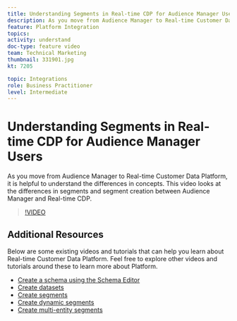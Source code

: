 ```yaml
---
title: Understanding Segments in Real-time CDP for Audience Manager Users
description: As you move from Audience Manager to Real-time Customer Data Platform, it is helpful to understand the differences in concepts. This video looks at the differences in segments and segment creation between Audience Manager and Real-time CDP.
feature: Platform Integration
topics: 
activity: understand
doc-type: feature video
team: Technical Marketing
thumbnail: 331901.jpg
kt: 7205

topic: Integrations
role: Business Practitioner
level: Intermediate
---
```


# Understanding Segments in Real-time CDP for Audience Manager Users

As you move from Audience Manager to Real-time Customer Data Platform, it is helpful to understand the differences in concepts. This video looks at the differences in segments and segment creation between Audience Manager and Real-time CDP.

>[!VIDEO](https://video.tv.adobe.com/v/331901/?quality=12&learn=on)

## Additional Resources

Below are some existing videos and tutorials that can help you learn about Real-time Customer Data Platform. Feel free to explore other videos and tutorials around these to learn more about Platform.

* [Create a schema using the Schema Editor](https://experienceleague.adobe.com/docs/experience-platform/xdm/tutorials/create-schema-ui.html?lang=en#getting-started)
* [Create datasets](https://experienceleague.adobe.com/docs/platform-learn/getting-started-for-data-architects-and-data-engineers/create-datasets.html?lang=en#permissions-required)
* [Create segments](https://experienceleague.adobe.com/docs/platform-learn/tutorials/segments/create-segments.html?lang=en#segments)
* [Create dynamic segments](https://experienceleague.adobe.com/docs/platform-learn/tutorials/segments/create-dynamic-segments.html?lang=en#segments)
* [Create multi-entity segments](https://experienceleague.adobe.com/docs/platform-learn/tutorials/segments/create-multi-entity-segments.html?lang=en#segments)
